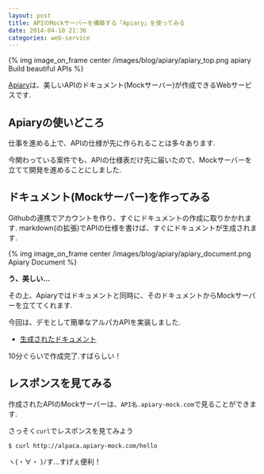 ```yaml
---
layout: post
title: APIのMockサーバーを構築する「Apiary」を使ってみる
date: 2014-04-10 21:36
categories: web-service
---
```


{% img image_on_frame center /images/blog/apiary/apiary_top.png apiary Build beautiful APIs %}

[Apiary](http://apiary.io/)は、美しいAPIのドキュメント(Mockサーバー)が作成できるWebサービスです.

<!-- more -->

## Apiaryの使いどころ

仕事を進める上で、APIの仕様が先に作られることは多々あります.

今関わっている案件でも、APIの仕様表だけ先に届いたので、Mockサーバーを立てて開発を進めることにしました.

## ドキュメント(Mockサーバー)を作ってみる

Githubの連携でアカウントを作り、すぐにドキュメントの作成に取りかかれます.
markdown(の拡張)でAPIの仕様を書けば、すぐにドキュメントが生成されます.

{% img image_on_frame center /images/blog/apiary/apiary_document.png Apiary Document %}

__う、美しい...__

その上、Apiaryではドキュメントと同時に、そのドキュメントからMockサーバーを立ててくれます.

今回は、デモとして簡単なアルパカAPIを実装しました.

- [生成されたドキュメント](http://docs.alpaca.apiary.io/)

10分ぐらいで作成完了.すばらしい！

## レスポンスを見てみる

作成されたAPIのMockサーバーは、`API名.apiary-mock.com`で見ることができます.

さっそく`curl`でレスポンスを見てみよう

`$ curl http://alpaca.apiary-mock.com/hello`

ヽ(・∀・ )ﾉす...すげぇ便利！
